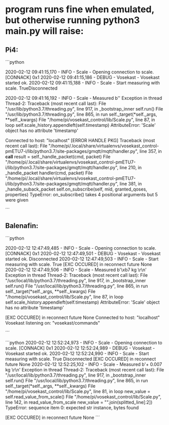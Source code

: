 # program runs fine when emulated, but otherwise running python3 main.py will raise:

## Pi4:
´´´python

2020-02-12 09:41:15,170 - INFO - Scale - Opening connection to scale.
[CONNACK] 0x1
2020-02-12 09:41:15,186 - DEBUG - Vosekast - Vosekast started ok.
2020-02-12 09:41:15,188 - INFO - Scale - Start measuring with scale.
TrueDisconnected

2020-02-12 09:41:16,192 - INFO - Scale - Measured b''
Exception in thread Thread-2:
Traceback (most recent call last):
  File "/usr/lib/python3.7/threading.py", line 917, in _bootstrap_inner
    self.run()
  File "/usr/lib/python3.7/threading.py", line 865, in run
    self._target(*self._args, **self._kwargs)
  File "/home/pi/vosekast_control/lib/Scale.py", line 87, in loop
    self.scale_history.appendleft(self.timestamp)
AttributeError: 'Scale' object has no attribute 'timestamp'

Connected to host: "localhost"
[ERROR HANDLE PKG]
Traceback (most recent call last):
  File "/home/pi/.local/share/virtualenvs/vosekast_control-pmETU7-i/lib/python3.7/site-packages/gmqtt/mqtt/handler.py", line 357, in __call__
    result = self._handle_packet(cmd, packet)
  File "/home/pi/.local/share/virtualenvs/vosekast_control-pmETU7-i/lib/python3.7/site-packages/gmqtt/mqtt/handler.py", line 210, in _handle_packet
    handler(cmd, packet)
  File "/home/pi/.local/share/virtualenvs/vosekast_control-pmETU7-i/lib/python3.7/site-packages/gmqtt/mqtt/handler.py", line 381, in _handle_suback_packet
    self.on_subscribe(self, mid, granted_qoses, properties)
TypeError: on_subscribe() takes 4 positional arguments but 5 were given

´´´
## Balenafin:
´´´python

2020-02-12 12:47:49,485 - INFO - Scale - Opening connection to scale.
[CONNACK] 0x1
2020-02-12 12:47:49,501 - DEBUG - Vosekast - Vosekast started ok.
Disconnected
2020-02-12 12:47:49,503 - INFO - Scale - Start measuring with scale.
True
[EXC OCCURED] in reconnect future None
2020-02-12 12:47:49,506 - INFO - Scale - Measured b'\xb7 kg \r\n'
Exception in thread Thread-2:
Traceback (most recent call last):
  File "/usr/local/lib/python3.7/threading.py", line 917, in _bootstrap_inner
    self.run()
  File "/usr/local/lib/python3.7/threading.py", line 865, in run
    self._target(*self._args, **self._kwargs)
  File "/home/pi/vosekast_control/lib/Scale.py", line 87, in loop
    self.scale_history.appendleft(self.timestamp)
AttributeError: 'Scale' object has no attribute 'timestamp'

[EXC OCCURED] in reconnect future None
Connected to host: "localhost"
Vosekast listening on: "vosekast/commands"

´´´

´´´python
2020-02-12 12:52:24,973 - INFO - Scale - Opening connection to scale.
[CONNACK] 0x1
2020-02-12 12:52:24,989 - DEBUG - Vosekast - Vosekast started ok.
2020-02-12 12:52:24,990 - INFO - Scale - Start measuring with scale.
True
Disconnected
[EXC OCCURED] in reconnect future None
2020-02-12 12:52:25,102 - INFO - Scale - Measured b'+    0.007 kg \r\n'
Exception in thread Thread-2:
Traceback (most recent call last):
  File "/usr/local/lib/python3.7/threading.py", line 917, in _bootstrap_inner
    self.run()
  File "/usr/local/lib/python3.7/threading.py", line 865, in run
    self._target(*self._args, **self._kwargs)
  File "/home/pi/vosekast_control/lib/Scale.py", line 81, in loop
    new_value = self.read_value_from_scale()
  File "/home/pi/vosekast_control/lib/Scale.py", line 142, in read_value_from_scale
    new_value = "".join(splitted_line[:2])
TypeError: sequence item 0: expected str instance, bytes found

[EXC OCCURED] in reconnect future None
´´´